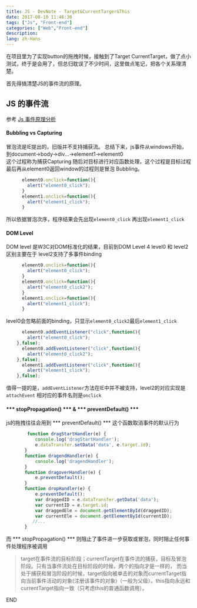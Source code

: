 ```yaml
---
title: JS - DevNote - Target&CurrentTarger&This
date: 2017-08-10 11:46:30
tags: ["Js", "Front-end"]
categories: ["Web","Front-end"]
description:
lang: zh-Hans
---
```


在项目里为了实现button的拖拽时候，接触到了Target CurrentTarget，做了点小测试，终于是会用了，但总归耽误了不少时间，这里做点笔记，把各个关系理清楚。

首先得搞清楚JS的事件流的原理。

<!-- more -->
## JS 的事件流

参考 [Js 事件原理分析](http://www.cnblogs.com/st-leslie/p/5907556.html)

#### Bubbling vs Capturing

冒泡流是IE提出的，旧版并不支持捕获流。
总结下来，js事件从windows开始，到document->body->div...->element1->element0 <br>
这个过程称为捕获Capturing
随后对目标进行对应函数处理，这个过程是目标过程 <br>
最后再从element0返回window的过程则是冒泡 Bubbling。

``` javascript
      element0.onclick=function(){
        alert("element0_click");
      }
      element1.onclick=function(){
        alert("element1_click");
      }

```
所以依据冒泡次序，程序结果会先出现`element0_click` 再出现`element1_click `
#### DOM Level

DOM level 是W3C对DOM标准化的结果，目前到DOM Level 4
level0 和 level2 区别主要在于 level2支持了多事件binding
``` javascript
      element0.onclick=function(){
        alert("element0_click");
      }
      element0.onclick=function(){
        alert("element0_click2");
      }
      element1.onclick=function(){
        alert("element1_click");
      }
```  
level0会忽略前面的binding，只显示`element0_click2`最后`element1_click`

``` javascript
      element0.addEventListener("click",function(){
        alert("element0_click");
    },false);
      element0.addEventListener("click",function(){
        alert("element0_click2");
    },false);
      element1.addEventListener("click",function(){
        alert("element1_click");
    },false);
```
值得一提的是，`addEventListener`方法在IE中并不被支持，level2的对应实现是`attachEvent`
相对应的事件名则是`onclick`

#### *** stopPropagation() *** & *** preventDefault() ***
js的拖拽往往会用到  *** preventDefault() *** 这个函数取消事件的默认行为

``` javascript
        function dragStartHandler(e) {
           console.log('dragStartHandler');
           e.dataTransfer.setData('data', e.target.id);
       }
       function dragendHandler(e) {
           console.log('dragendHandler');
       }
       function dragoverHandler(e) {
           e.preventDefault();
       }
       function dropHandler(e) {
           e.preventDefault();
           var draggedID = e.dataTransfer.getData('data');
           var currentID = e.target.id;
           var draggedEle = document.getElementById(draggedID);
           var currentEle = document.getElementById(currentID);
          //...
       }
```
而  *** stopPropagation() *** 则阻止了事件进一步获取或冒泡，同时阻止任何事件处理程序被调用



<blockquote class="blockquote-center">
target在事件流的目标阶段；currentTarget在事件流的捕获，目标及冒泡阶段。只有当事件流处在目标阶段的时候，两个的指向才是一样的， 而当处于捕获和冒泡阶段的时候，target指向被单击的对象而currentTarget指向当前事件活动的对象(注册该事件的对象)（一般为父级）。this指向永远和currentTarget指向一致（只考虑this的普通函数调用）。
</blockquote>











END
